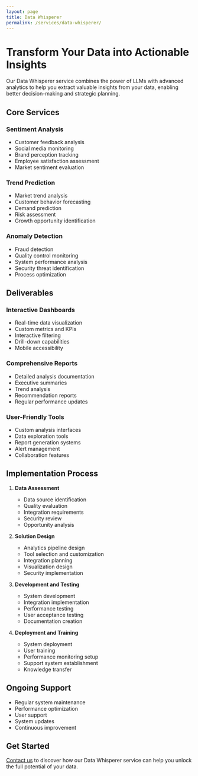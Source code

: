 ```yaml
---
layout: page
title: Data Whisperer
permalink: /services/data-whisperer/
---
```


# Transform Your Data into Actionable Insights

Our Data Whisperer service combines the power of LLMs with advanced analytics to help you extract valuable insights from your data, enabling better decision-making and strategic planning.

## Core Services

### Sentiment Analysis
- Customer feedback analysis
- Social media monitoring
- Brand perception tracking
- Employee satisfaction assessment
- Market sentiment evaluation

### Trend Prediction
- Market trend analysis
- Customer behavior forecasting
- Demand prediction
- Risk assessment
- Growth opportunity identification

### Anomaly Detection
- Fraud detection
- Quality control monitoring
- System performance analysis
- Security threat identification
- Process optimization

## Deliverables

### Interactive Dashboards
- Real-time data visualization
- Custom metrics and KPIs
- Interactive filtering
- Drill-down capabilities
- Mobile accessibility

### Comprehensive Reports
- Detailed analysis documentation
- Executive summaries 
- Trend analysis
- Recommendation reports
- Regular performance updates

### User-Friendly Tools
- Custom analysis interfaces
- Data exploration tools
- Report generation systems
- Alert management
- Collaboration features

## Implementation Process

1. **Data Assessment**
   - Data source identification
   - Quality evaluation
   - Integration requirements
   - Security review
   - Opportunity analysis

2. **Solution Design**
   - Analytics pipeline design
   - Tool selection and customization
   - Integration planning
   - Visualization design
   - Security implementation

3. **Development and Testing**
   - System development
   - Integration implementation
   - Performance testing
   - User acceptance testing
   - Documentation creation

4. **Deployment and Training**
   - System deployment
   - User training
   - Performance monitoring setup
   - Support system establishment
   - Knowledge transfer

## Ongoing Support

- Regular system maintenance
- Performance optimization
- User support
- System updates
- Continuous improvement

## Get Started

[Contact us](/contact) to discover how our Data Whisperer service can help you unlock the full potential of your data.